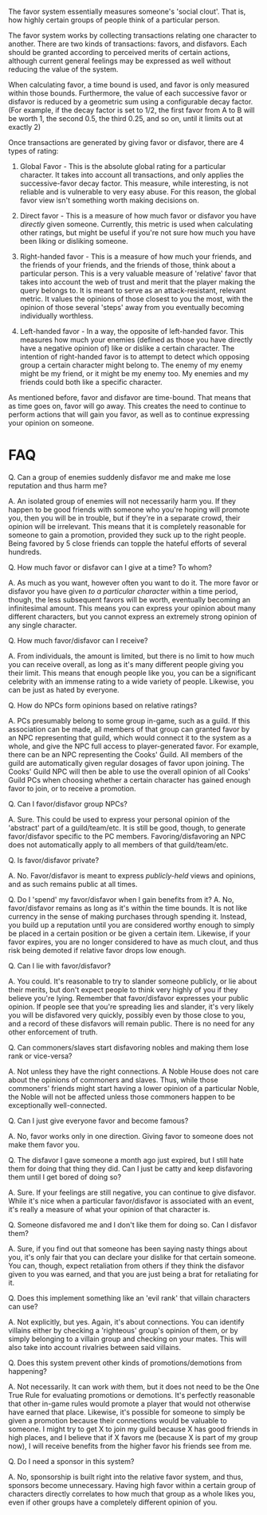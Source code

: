 The favor system essentially measures someone's 'social clout'. That is, how highly
certain groups of people think of a particular person.

The favor system works by collecting transactions relating one character to another.
There are two kinds of transactions: favors, and disfavors. Each should be granted according
to perceived merits of certain actions, although current general feelings may be expressed
as well without reducing the value of the system.

When calculating favor, a time bound is used, and favor is only measured within those bounds.
Furthermore, the value of each successive favor or disfavor is reduced by a geometric sum using
a configurable decay factor. (For example, if the decay factor is set to 1/2, the first favor
from A to B will be worth 1, the second 0.5, the third 0.25, and so on, until it limits
out at exactly 2)

Once transactions are generated by giving favor or disfavor, there are 4 types of rating:

1. Global Favor -
   This is the absolute global rating for a particular character. It takes into account
   all transactions, and only applies the successive-favor decay factor. This measure,
   while interesting, is not reliable and is vulnerable to very easy abuse. For this reason,
   the global favor view isn't something worth making decisions on.

2. Direct favor -
   This is a measure of how much favor or disfavor you have _directly_ given someone.
   Currently, this metric is used when calculating other ratings, but might be useful
   if you're not sure how much you have been liking or disliking someone.

3. Right-handed favor -
   This is a measure of how much your friends, and the friends of your friends, and
   the friends of those, think about a particular person. This is a very valuable measure
   of 'relative' favor that takes into account the web of trust and merit that the
   player making the query belongs to. It is meant to serve as an attack-resistant,
   relevant metric. It values the opinions of those closest to you the most, with
   the opinion of those several 'steps' away from you eventually becoming individually
   worthless.

4. Left-handed favor -
   In a way, the opposite of left-handed favor. This measures how much your enemies (defined
   as those you have directly have a negative opinion of) like or dislike a certain character.
   The intention of right-handed favor is to attempt to detect which opposing group a certain
   character might belong to. The enemy of my enemy might be my friend, or it might be my enemy
   too. My enemies and my friends could both like a specific character.

As mentioned before, favor and disfavor are time-bound. That means that as time goes on, favor
will go away. This creates the need to continue to perform actions that will gain you favor,
as well as to continue expressing your opinion on someone.

FAQ
===

Q. Can a group of enemies suddenly disfavor me and make me lose reputation and thus harm me?

A. An isolated group of enemies will not necessarily harm you. If they happen to be good friends
   with someone who you're hoping will promote you, then you will be in trouble, but if they're
   in a separate crowd, their opinion will be irrelevant.
   This means that it is completely reasonable for someone to gain a promotion, provided
   they suck up to the right people. Being favored by 5 close friends can topple the hateful
   efforts of several hundreds.

Q. How much favor or disfavor can I give at a time? To whom?

A. As much as you want, however often you want to do it. The more favor or disfavor you have
   given *to a particular character* within a time period, though, the less subsequent favors
   will be worth, eventually becoming an infinitesimal amount. This means you can express your
   opinion about many different characters, but you cannot express an extremely strong opinion
   of any single character.

Q. How much favor/disfavor can I receive?

A. From individuals, the amount is limited, but there is no limit to how much you can
   receive overall, as long as it's many different people giving you their limit.
   This means that enough people like you, you can be a significant celebrity with an
   immense rating to a wide variety of people. Likewise, you can be just as hated by everyone.

Q. How do NPCs form opinions based on relative ratings?

A. PCs presumably belong to some group in-game, such as a guild.  If this association can be
   made, all members of that group can granted favor by an NPC representing that guild, which
   would connect it to the system as a whole, and give the NPC full access to player-generated
   favor.
   For example, there can be an NPC representing the Cooks' Guild. All members of the guild are
   automatically given regular dosages of favor upon joining. The Cooks' Guild NPC will then be
   able to use the overall opinion of all Cooks' Guild PCs when choosing whether a certain
   character has gained enough favor to join, or to receive a promotion.

Q. Can I favor/disfavor group NPCs?

A. Sure. This could be used to express your personal opinion of the 'abstract' part of a
   guild/team/etc. It is still be good, though, to generate favor/disfavor specific to the PC
   members. Favoring/disfavoring an NPC does not automatically apply to all members of that
   guild/team/etc.

Q. Is favor/disfavor private?

A. No. Favor/disfavor is meant to express *publicly-held* views and opinions, and as such
   remains public at all times.

Q. Do I 'spend' my favor/disfavor when I gain benefits from it?
A. No, favor/disfavor remains as long as it's within the time bounds. It is not like currency in
   the sense of making purchases through spending it. Instead, you build up a reputation until
   you are considered worthy enough to simply be placed in a certain position or be given a
   certain item.  Likewise, if your favor expires, you are no longer considered to have as much
   clout, and thus risk being demoted if relative favor drops low enough.

Q. Can I lie with favor/disfavor?

A. You could. It's reasonable to try to slander someone publicly, or lie about their merits,
   but don't expect people to think very highly of you if they believe you're lying. Remember
   that favor/disfavor expresses your public opinion. If people see that you're spreading lies
   and slander, it's very likely you will be disfavored very quickly, possibly even by those
   close to you, and a record of these disfavors will remain public. There is no need for any
   other enforcement of truth.

Q. Can commoners/slaves start disfavoring nobles and making them lose rank or vice-versa?

A. Not unless they have the right connections. A Noble House does not care about the opinions
   of commoners and slaves. Thus, while those commoners' friends might start having a lower
   opinion of a particular Noble, the Noble will not be affected unless those commoners
   happen to be exceptionally well-connected.

Q. Can I just give everyone favor and become famous?

A. No, favor works only in one direction. Giving favor to someone does not make them favor you.

Q. The disfavor I gave someone a month ago just expired, but I still hate them for doing that
   thing they did. Can I just be catty and keep disfavoring them until I get bored of doing so?
   
A. Sure. If your feelings are still negative, you can continue to give disfavor.
   While it's nice when a particular favor/disfavor is associated with an event,
   it's really a measure of what your opinion of that character is.

Q. Someone disfavored me and I don't like them for doing so. Can I disfavor them?

A. Sure, if you find out that someone has been saying nasty things about you, it's only fair
   that you can declare your dislike for that certain someone. You can, though, expect
   retaliation from others if they think the disfavor given to you was earned, and that you are
   just being a brat for retaliating for it.

Q. Does this implement something like an 'evil rank' that villain characters can use?

A. Not explicitly, but yes. Again, it's about connections. You can identify villains either by
   checking a 'righteous' group's opinion of them, or by simply belonging to a villain group and
   checking on your mates. This will also take into account rivalries between said villains.

Q. Does this system prevent other kinds of promotions/demotions from happening?

A. Not necessarily. It can work *with* them, but it does not need to be the One True Rule for
   evaluating promotions or demotions. It's perfectly reasonable that other in-game rules would
   promote a player that would not otherwise have earned that place. Likewise, it's possible for
   someone to simply be given a promotion because their connections would be valuable to
   someone. I might try to get X to join my guild because X has good friends in high places, and
   I believe that if X favors me (because X is part of my group now), I will receive benefits
   from the higher favor his friends see from me.

Q. Do I need a sponsor in this system?

A. No, sponsorship is built right into the relative favor system, and thus, sponsors become
   unnecessary. Having high favor within a certain group of characters directly correlates
   to how much that group as a whole likes you, even if other groups have a completely
   different opinion of you.
